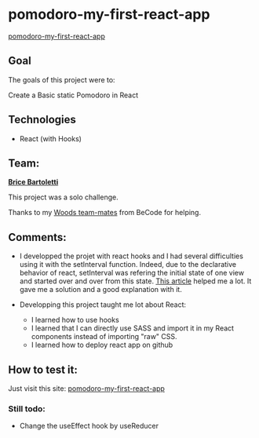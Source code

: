 # pomodoro-my-first-react-app

[pomodoro-my-first-react-app](https://levizar.github.io/pomodoro-my-first-react-app)

## Goal

The goals of this project were to:

Create a Basic static Pomodoro in React

## Technologies

- React (with Hooks)

## Team:

[**Brice Bartoletti**](https://github.com/Levizar)

This project was a solo challenge.

Thanks to my [Woods team-mates](https://github.com/orgs/becodeorg/teams/crl-woods-2-15) from BeCode for helping.

## Comments:

- I developped the projet with react hooks and I had several difficulties using it with the setInterval function.
Indeed, due to the declarative behavior of react, setInterval was refering the initial state of one view and started over and over from this state.
[This article](https://overreacted.io/making-setinterval-declarative-with-react-hooks/) helped me a lot. It gave me a solution and a good explanation with it.

- Developping this project taught me lot about React: 
    - I learned how to use hooks
    - I learned that I can directly use SASS and import it in my React components instead of importing "raw" CSS.
    - I learned how to deploy react app on github


## How to test it:

Just visit this site: [pomodoro-my-first-react-app](https://levizar.github.io/pomodoro-my-first-react-app)

### Still todo:

- Change the useEffect hook by useReducer